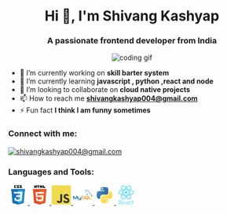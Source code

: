 <h1 align="center">Hi 👋, I'm Shivang Kashyap</h1>
<h3 align="center">A passionate frontend developer from India</h3>

<!-- Coding GIF Banner -->
<p align="center">
  <img src="https://raw.githubusercontent.com/abhisheknaiidu/abhisheknaiidu/master/code.gif" alt="coding gif" width="500"/>
</p>

- 🔭 I’m currently working on **skill barter system**  
- 🌱 I’m currently learning **javascript , python ,react and node**  
- 👯 I’m looking to collaborate on **cloud native projects**  
- 📫 How to reach me **shivangkashyap004@gmail.com**  
- ⚡ Fun fact **I think I am funny sometimes**  

<h3 align="left">Connect with me:</h3>
<p align="left">
  <a href="mailto:shivangkashyap004@gmail.com" target="blank">
    <img align="center" src="https://img.icons8.com/color/48/000000/gmail-new.png" alt="shivangkashyap004@gmail.com" height="40" width="40" />
  </a>
</p>

<h3 align="left">Languages and Tools:</h3>
<p align="left">
  <a href="https://www.w3schools.com/css/" target="_blank" rel="noreferrer"> 
    <img src="https://raw.githubusercontent.com/devicons/devicon/master/icons/css3/css3-original-wordmark.svg" alt="css3" width="40" height="40"/> 
  </a> 
  <a href="https://www.w3.org/html/" target="_blank" rel="noreferrer"> 
    <img src="https://raw.githubusercontent.com/devicons/devicon/master/icons/html5/html5-original-wordmark.svg" alt="html5" width="40" height="40"/> 
  </a> 
  <a href="https://developer.mozilla.org/en-US/docs/Web/JavaScript" target="_blank" rel="noreferrer"> 
    <img src="https://raw.githubusercontent.com/devicons/devicon/master/icons/javascript/javascript-original.svg" alt="javascript" width="40" height="40"/> 
  </a> 
  <a href="https://www.mysql.com/" target="_blank" rel="noreferrer"> 
    <img src="https://raw.githubusercontent.com/devicons/devicon/master/icons/mysql/mysql-original-wordmark.svg" alt="mysql" width="40" height="40"/> 
  </a> 
  <a href="https://www.python.org" target="_blank" rel="noreferrer"> 
    <img src="https://raw.githubusercontent.com/devicons/devicon/master/icons/python/python-original.svg" alt="python" width="40" height="40"/> 
  </a> 
  <a href="https://reactjs.org/" target="_blank" rel="noreferrer"> 
    <img src="https://raw.githubusercontent.com/devicons/devicon/master/icons/react/react-original-wordmark.svg" alt="react" width="40" height="40"/> 
  </a> 
</p>
